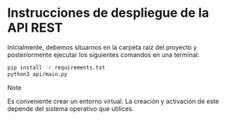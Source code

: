 # Instrucciones de despliegue de la API REST

Inicialmente, debemos situarnos en la carpeta raíz del proyecto y posteriormente ejecutar los siguientes comandos en una terminal:

```bash
pip install -r requirements.txt
python3 api/main.py
```

>[!NOTE]
> Es conveniente crear un entorno virtual. La creación y activación de este depende del sistema operativo que utilices.